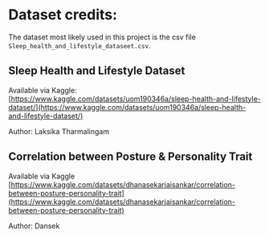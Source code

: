 # Dataset credits:
The dataset most likely used in this project is the csv file ```Sleep_health_and_lifestyle_dataseet.csv```.

## Sleep Health and Lifestyle Dataset
Available via Kaggle: [https://www.kaggle.com/datasets/uom190346a/sleep-health-and-lifestyle-dataset/](https://www.kaggle.com/datasets/uom190346a/sleep-health-and-lifestyle-dataset/)

Author: Laksika Tharmalingam

## Correlation between Posture & Personality Trait
Available via Kaggle [https://www.kaggle.com/datasets/dhanasekarjaisankar/correlation-between-posture-personality-trait](https://www.kaggle.com/datasets/dhanasekarjaisankar/correlation-between-posture-personality-trait)

Author: Dansek

